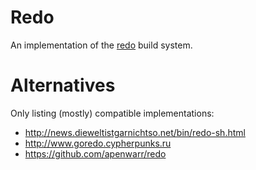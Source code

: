 # Redo

An implementation of the [redo](http://cr.yp.to/redo.html) build system.

# Alternatives
Only listing (mostly) compatible implementations:
* http://news.dieweltistgarnichtso.net/bin/redo-sh.html
* http://www.goredo.cypherpunks.ru
* https://github.com/apenwarr/redo
